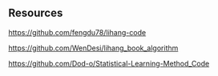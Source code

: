 ## Resources

https://github.com/fengdu78/lihang-code

https://github.com/WenDesi/lihang_book_algorithm

https://github.com/Dod-o/Statistical-Learning-Method_Code

